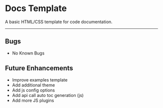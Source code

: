 ﻿# Docs Template  
A basic HTML/CSS template for code documentation.

---

## Bugs
- No Known Bugs

## Future Enhancements
- Improve examples template
- Add additional theme
- Add js config options
- Add api call auto toc generation (js)
- Add more JS plugins